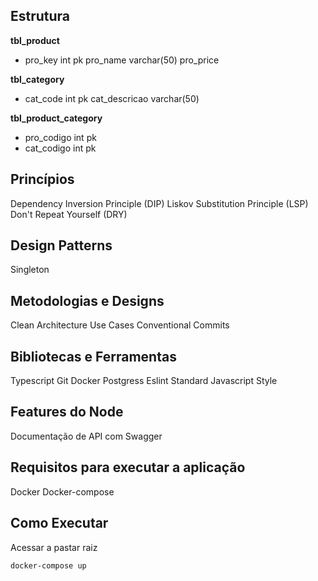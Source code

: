 ## Estrutura
**tbl_product**
* pro_key int pk
pro_name varchar(50)
pro_price

**tbl_category**
* cat_code int pk
cat_descricao varchar(50)

**tbl_product_category**
* pro_codigo int pk
* cat_codigo int pk

## Princípios
Dependency Inversion Principle (DIP)
Liskov Substitution Principle (LSP)
Don't Repeat Yourself (DRY)

## Design Patterns
Singleton

## Metodologias e Designs
Clean Architecture
Use Cases
Conventional Commits

## Bibliotecas e Ferramentas
Typescript
Git
Docker
Postgress
Eslint
Standard Javascript Style

## Features do Node
Documentação de API com Swagger

## Requisitos para executar a aplicação
Docker
Docker-compose

## Como Executar
Acessar a pastar raiz
```
docker-compose up
```